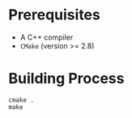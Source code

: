 # Prerequisites

* A C++ compiler
* `CMake` (version >= 2.8)

# Building Process

    cmake .
    make

